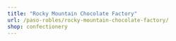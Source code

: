 ```yaml
---
title: "Rocky Mountain Chocolate Factory"
url: /paso-robles/rocky-mountain-chocolate-factory/
shop: confectionery
---
```


